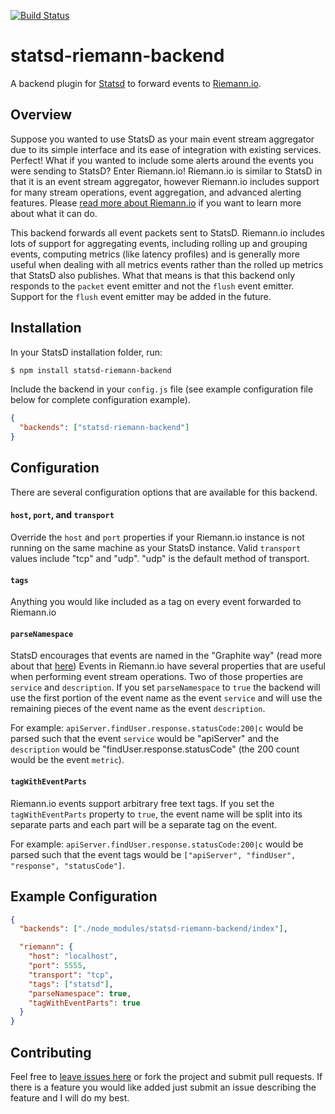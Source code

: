 [![Build Status](https://travis-ci.org/joshgummersall/statsd-riemann-backend.svg)](https://travis-ci.org/joshgummersall/statsd-riemann-backend)

statsd-riemann-backend
======================

A backend plugin for [Statsd](https://github.com/etsy/statsd/) to forward
events to [Riemann.io](http://riemann.io/).

## Overview

Suppose you wanted to use StatsD as your main event stream aggregator due
to its simple interface and its ease of integration with existing services.
Perfect! What if you wanted to include some alerts around the events you
were sending to StatsD? Enter Riemann.io! Riemann.io is similar to StatsD
in that it is an event stream aggregator, however Riemann.io includes
support for many stream operations, event aggregation, and advanced
alerting features. Please
[read more about Riemann.io](http://riemann.io/concepts.html) if you want
to learn more about what it can do.

This backend forwards all event packets sent to StatsD. Riemann.io includes
lots of support for aggregating events, including rolling up and grouping
events, computing metrics (like latency profiles) and is generally more
useful when dealing with all metrics events rather than the rolled up metrics
that StatsD also publishes. What that means is that this backend only responds
to the `packet` event emitter and not the `flush` event emitter. Support for
the `flush` event emitter may be added in the future.

## Installation

In your StatsD installation folder, run:

```bash
$ npm install statsd-riemann-backend
```

Include the backend in your `config.js` file (see example configuration file below
for complete configuration example).

```json
{
  "backends": ["statsd-riemann-backend"]
}
```

## Configuration

There are several configuration options that are available for this backend.

#### `host`, `port`, and `transport`

Override the `host` and `port` properties if your Riemann.io instance
is not running on the same machine as your StatsD instance. Valid `transport`
values include "tcp" and "udp". "udp" is the default method of transport.

#### `tags`

Anything you would like included as a tag on every event forwarded to Riemann.io

#### `parseNamespace`

StatsD encourages that events are named in the "Graphite way"
(read more about that [here](http://graphite.wikidot.com/getting-your-data-into-graphite))
Events in Riemann.io have several properties that are useful when performing
event stream operations. Two of those properties are `service` and
`description`. If you set `parseNamespace` to `true` the backend will use the
first portion of the event name as the event `service` and will use the
remaining pieces of the event name as the event `description`.

For example: `apiServer.findUser.response.statusCode:200|c` would be parsed such
that the event `service` would be "apiServer" and the `description` would be
"findUser.response.statusCode" (the 200 count would be the event `metric`).

#### `tagWithEventParts`

Riemann.io events support arbitrary free text tags. If you set the
`tagWithEventParts` property to `true`, the event name will be split into its
separate parts and each part will be a separate tag on the event.

For example: `apiServer.findUser.response.statusCode:200|c` would be parsed such
that the event tags would be `["apiServer", "findUser", "response", "statusCode"]`.

## Example Configuration

```json
{
  "backends": ["./node_modules/statsd-riemann-backend/index"],

  "riemann": {
    "host": "localhost",
    "port": 5555,
    "transport": "tcp",
    "tags": ["statsd"],
    "parseNamespace": true,
    "tagWithEventParts": true
  }
}
```

## Contributing

Feel free to [leave issues here](https://github.com/joshgummersall/statsd-riemann-backend/issues)
or fork the project and submit pull requests. If there is a feature you would like added
just submit an issue describing the feature and I will do my best.
